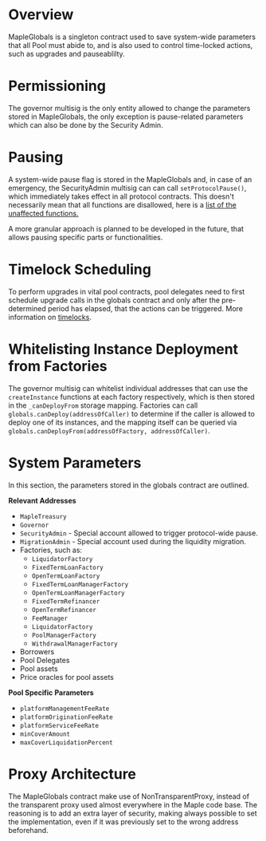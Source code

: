 # Overview

MapleGlobals is a singleton contract used to save system-wide parameters that all Pool must abide to, and is also used to control time-locked actions, such as upgrades and pauseablilty.

# Permissioning

The governor multisig is the only entity allowed to change the parameters stored in MapleGlobals, the only exception is pause-related parameters which can also be done by the Security Admin.

# Pausing

A system-wide pause flag is stored in the MapleGlobals and, in case of an emergency, the SecurityAdmin multisig can can call `setProtocolPause()`, which immediately takes effect in all protocol contracts. This doesn't necessarily mean that all functions are disallowed, here is a [list of the unaffected functions.](../security/emergency-protocol-pause-function.md)

A more granular approach is planned to be developed in the future, that allows pausing specific parts or functionalities.

# Timelock Scheduling

To perform upgrades in vital pool contracts, pool delegates need to first schedule upgrade calls in the globals contract and only after the pre-determined period has elapsed, that the actions can be triggered. More information on [timelocks](../admin-functions/timelocks.md).

# Whitelisting Instance Deployment from Factories

The governor multisig can whitelist individual addresses that can use the `createInstance` functions at each factory respectively, which is then stored in the `_canDeployFrom` storage mapping. Factories can call `globals.canDeploy(addressOfCaller)` to determine if the caller is allowed to deploy one of its instances, and the mapping itself can be queried via `globals.canDeployFrom(addressOfFactory, addressOfCaller)`.

# System Parameters

In this section, the parameters stored in the globals contract are outlined.

**Relevant Addresses**

* `MapleTreasury`
* `Governor`
* `SecurityAdmin` - Special account allowed to trigger protocol-wide pause.
* `MigrationAdmin` - Special account used during the liquidity migration.
* Factories, such as:
  * `LiquidatorFactory`
  * `FixedTermLoanFactory`
  * `OpenTermLoanFactory`
  * `FixedTermLoanManagerFactory`
  * `OpenTermLoanManagerFactory`
  * `FixedTermRefinancer`
  * `OpenTermRefinancer`
  * `FeeManager`
  * `LiquidatorFactory`
  * `PoolManagerFactory`
  * `WithdrawalManagerFactory`
* Borrowers
* Pool Delegates
* Pool assets
* Price oracles for pool assets

**Pool Specific Parameters**

* `platformManagementFeeRate`
* `platformOriginationFeeRate`
* `platformServiceFeeRate`
* `minCoverAmount`
* `maxCoverLiquidationPercent`

# Proxy Architecture

The MapleGlobals contract make use of NonTransparentProxy, instead of the transparent proxy used almost everywhere in the Maple code base. The reasoning is to add an extra layer of security, making always possible to set the implementation, even if it was previously set to the wrong address beforehand.
